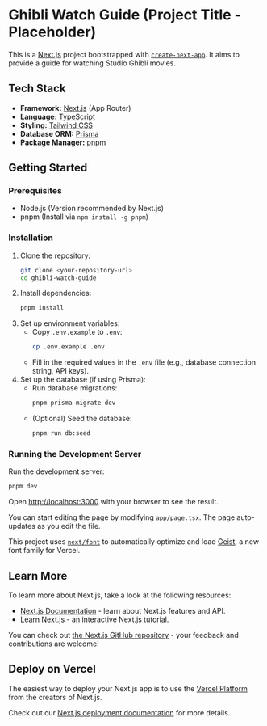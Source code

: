 # Ghibli Watch Guide (Project Title - Placeholder)

This is a [Next.js](https://nextjs.org/) project bootstrapped with [`create-next-app`](https://github.com/vercel/next.js/tree/canary/packages/create-next-app). It aims to provide a guide for watching Studio Ghibli movies.

## Tech Stack

*   **Framework:** [Next.js](https://nextjs.org/) (App Router)
*   **Language:** [TypeScript](https://www.typescriptlang.org/)
*   **Styling:** [Tailwind CSS](https://tailwindcss.com/)
*   **Database ORM:** [Prisma](https://www.prisma.io/)
*   **Package Manager:** [pnpm](https://pnpm.io/)

## Getting Started

### Prerequisites

*   Node.js (Version recommended by Next.js)
*   pnpm (Install via `npm install -g pnpm`)

### Installation

1.  Clone the repository:
    ```bash
    git clone <your-repository-url>
    cd ghibli-watch-guide
    ```
2.  Install dependencies:
    ```bash
    pnpm install
    ```
3.  Set up environment variables:
    *   Copy `.env.example` to `.env`:
        ```bash
        cp .env.example .env
        ```
    *   Fill in the required values in the `.env` file (e.g., database connection string, API keys).
4.  Set up the database (if using Prisma):
    *   Run database migrations:
        ```bash
        pnpm prisma migrate dev
        ```
    *   (Optional) Seed the database:
        ```bash
        pnpm run db:seed
        ```

### Running the Development Server

Run the development server:

```bash
pnpm dev
```

Open [http://localhost:3000](http://localhost:3000) with your browser to see the result.

You can start editing the page by modifying `app/page.tsx`. The page auto-updates as you edit the file.

This project uses [`next/font`](https://nextjs.org/docs/app/building-your-application/optimizing/fonts) to automatically optimize and load [Geist](https://vercel.com/font), a new font family for Vercel.

## Learn More

To learn more about Next.js, take a look at the following resources:

- [Next.js Documentation](https://nextjs.org/docs) - learn about Next.js features and API.
- [Learn Next.js](https://nextjs.org/learn) - an interactive Next.js tutorial.

You can check out [the Next.js GitHub repository](https://github.com/vercel/next.js) - your feedback and contributions are welcome!

## Deploy on Vercel

The easiest way to deploy your Next.js app is to use the [Vercel Platform](https://vercel.com/new?utm_medium=default-template&filter=next.js&utm_source=create-next-app&utm_campaign=create-next-app-readme) from the creators of Next.js.

Check out our [Next.js deployment documentation](https://nextjs.org/docs/app/building-your-application/deploying) for more details.
